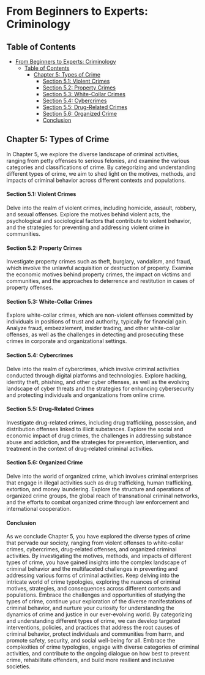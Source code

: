 # From Beginners to Experts: Criminology

## Table of Contents

- [From Beginners to Experts: Criminology](#from-beginners-to-experts-criminology)
  - [Table of Contents](#table-of-contents)
    - [Chapter 5: Types of Crime](#chapter-5-types-of-crime)
      - [Section 5.1: Violent Crimes](#section-51-violent-crimes)
      - [Section 5.2: Property Crimes](#section-52-property-crimes)
      - [Section 5.3: White-Collar Crimes](#section-53-white-collar-crimes)
      - [Section 5.4: Cybercrimes](#section-54-cybercrimes)
      - [Section 5.5: Drug-Related Crimes](#section-55-drug-related-crimes)
      - [Section 5.6: Organized Crime](#section-56-organized-crime)
      - [Conclusion](#conclusion)

## Chapter 5: Types of Crime

In Chapter 5, we explore the diverse landscape of criminal activities, ranging from petty offenses to serious felonies, and examine the various categories and classifications of crime. By categorizing and understanding different types of crime, we aim to shed light on the motives, methods, and impacts of criminal behavior across different contexts and populations.

#### Section 5.1: Violent Crimes

Delve into the realm of violent crimes, including homicide, assault, robbery, and sexual offenses. Explore the motives behind violent acts, the psychological and sociological factors that contribute to violent behavior, and the strategies for preventing and addressing violent crime in communities.

#### Section 5.2: Property Crimes

Investigate property crimes such as theft, burglary, vandalism, and fraud, which involve the unlawful acquisition or destruction of property. Examine the economic motives behind property crimes, the impact on victims and communities, and the approaches to deterrence and restitution in cases of property offenses.

#### Section 5.3: White-Collar Crimes

Explore white-collar crimes, which are non-violent offenses committed by individuals in positions of trust and authority, typically for financial gain. Analyze fraud, embezzlement, insider trading, and other white-collar offenses, as well as the challenges in detecting and prosecuting these crimes in corporate and organizational settings.

#### Section 5.4: Cybercrimes

Delve into the realm of cybercrimes, which involve criminal activities conducted through digital platforms and technologies. Explore hacking, identity theft, phishing, and other cyber offenses, as well as the evolving landscape of cyber threats and the strategies for enhancing cybersecurity and protecting individuals and organizations from online crime.

#### Section 5.5: Drug-Related Crimes

Investigate drug-related crimes, including drug trafficking, possession, and distribution offenses linked to illicit substances. Explore the social and economic impact of drug crimes, the challenges in addressing substance abuse and addiction, and the strategies for prevention, intervention, and treatment in the context of drug-related criminal activities.

#### Section 5.6: Organized Crime

Delve into the world of organized crime, which involves criminal enterprises that engage in illegal activities such as drug trafficking, human trafficking, extortion, and money laundering. Explore the structure and operations of organized crime groups, the global reach of transnational criminal networks, and the efforts to combat organized crime through law enforcement and international cooperation.

#### Conclusion

As we conclude Chapter 5, you have explored the diverse types of crime that pervade our society, ranging from violent offenses to white-collar crimes, cybercrimes, drug-related offenses, and organized criminal activities. By investigating the motives, methods, and impacts of different types of crime, you have gained insights into the complex landscape of criminal behavior and the multifaceted challenges in preventing and addressing various forms of criminal activities. Keep delving into the intricate world of crime typologies, exploring the nuances of criminal motives, strategies, and consequences across different contexts and populations. Embrace the challenges and opportunities of studying the types of crime, continue your exploration of the diverse manifestations of criminal behavior, and nurture your curiosity for understanding the dynamics of crime and justice in our ever-evolving world. By categorizing and understanding different types of crime, we can develop targeted interventions, policies, and practices that address the root causes of criminal behavior, protect individuals and communities from harm, and promote safety, security, and social well-being for all. Embrace the complexities of crime typologies, engage with diverse categories of criminal activities, and contribute to the ongoing dialogue on how best to prevent crime, rehabilitate offenders, and build more resilient and inclusive societies.